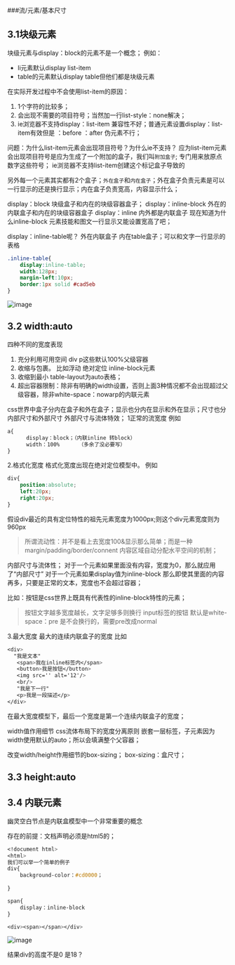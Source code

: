 ###流/元素/基本尺寸

## 3.1块级元素
块级元素与display：block的元素不是一个概念；
例如：
- li元素默认display list-item  
- table的元素默认display table但他们都是块级元素

在实际开发过程中不会使用list-item的原因：
1. 1个字符的比较多；
1. 会出现不需要的项目符号；当然加一行list-style：none解决；
1. ie浏览器不支持display：list-item 兼容性不好；普通元素设置display：list-item有效但是 ：before ：after 伪元素不行；

问题：为什么list-item元素会出现项目符号？为什么ie不支持？
应为list-item元素会出现项目符号是应为生成了一个附加的盒子，我们叫`附加盒子`;
专门用来放原点 数字这些符号；
ie浏览器不支持list-item创建这个标记盒子导致的


另外每一个元素其实都有2个盒子；`外在盒子`和`内在盒子`；外在盒子负责元素是可以一行显示的还是换行显示；内在盒子负责宽高，内容显示什么；

display：block 块级盒子和内在的块级容器盒子；
display：inline-block 外在的内联盒子和内在的块级容器盒子
display：inline  内外都是内联盒子
现在知道为什么inline-block 元素技能和图文一行显示又能设置宽高了吧；

display：inline-table呢？ 外在内联盒子 内在table盒子；可以和文字一行显示的表格



```css
.inline-table{
    display:inline-table;
    width:128px;
    margin-left:10px;
    border:1px solid #cad5eb
}
```

![image](http://pc838vczo.bkt.clouddn.com/IMG_2023.PNG)


## 3.2 width:auto
四种不同的宽度表现
1. 充分利用可用空间  div p这些默认100%父级容器
1. 收缩与包裹。 比如浮动 绝对定位 inline-block元素
1. 收缩到最小  table-layout为auto表格；
2. 超出容器限制：除非有明确的width设置，否则上面3种情况都不会出现超过父级容器，除非white-space：nowarp的内联元素

css世界中盒子分内在盒子和外在盒子；显示也分内在显示和外在显示；尺寸也分内部尺寸和外部尺寸
外部尺寸与流体特效；
1正常的流宽度
例如 

```css
a{
      display：block；（内联inline 转block）
      width：100%      （多余了没必要写）
}

```

2.格式化宽度
格式化宽度出现在绝对定位模型中。
例如

```css
div{
    position:absolute;
    left:20px;
    right:20px;
}
```
假设div最近的具有定位特性的祖先元素宽度为1000px;则这个div元素宽度则为960px



> 所谓流动性：并不是看上去宽度100&显示那么简单；而是一种margin/padding/border/connent 内容区域自动分配水平空间的机制；

内部尺寸与流体性；
对于一个元素如果里面没有内容，宽度为0，那么就应用了“内部尺寸”
对于一个元素如果display值为inline-block 那么即使其里面的内容再多，只要是正常的文本，宽度也不会超过容器；

比如：按钮是css世界上既具有代表性的inline-block特性的元素；
> 按钮文字越多宽度越长，文字足够多则换行
> input标签的按钮 默认是white-space：pre 是不会换行的，需要pre改成normal


3.最大宽度
最大的连续内联盒子的宽度
比如

```css
<div>
  "我是文本"
   <span>我在inline标签内</span>
   <button>我是按钮</button>
   <img src='' alt='12'/>
   <br/>
   "我是下一行"
   <p>我是一段描述</p>
</div>

```
在最大宽度模型下，最后一个宽度是第一个连续内联盒子的宽度；


width值作用细节
css流体布局下的宽度分离原则
嵌套一层标签，子元素因为width使用默认的auto；所以会填满整个父容器；


改变width/height作用细节的box-sizing；
box-sizing：盒尺寸；



## 3.3 height:auto
## 3.4 内联元素


幽灵空白节点是内联盒模型中一个非常重要的概念

存在的前提：文档声明必须是html5的；

```css
<!document html>
<html>
我们可以举一个简单的例子
div{
    background-color：#cd0000；
    
}

span{
    display：inline-block
}

<div><span></span></div>

```
![image](http://pc838vczo.bkt.clouddn.com/%E5%B9%BD%E7%81%B5%E7%A9%BA%E7%99%BD.png)


结果div的高度不是0  是18？





